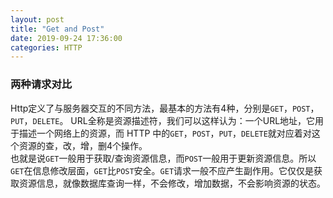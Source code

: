 ```yaml
---
layout: post
title: "Get and Post"
date: 2019-09-24 17:36:00
categories: HTTP
---
```

### 两种请求对比

Http定义了与服务器交互的不同方法，最基本的方法有4种，分别是`GET`，`POST`，`PUT`，`DELETE`。
URL全称是资源描述符，我们可以这样认为：一个URL地址，它用于描述一个网络上的资源，而 HTTP 中的`GET`，`POST`，`PUT`，`DELETE`就对应着对这个资源的查，改，增，删4个操作。  
也就是说`GET`一般用于获取/查询资源信息，而`POST`一般用于更新资源信息。所以`GET`在信息修改层面，`GET`比`POST`安全。`GET`请求一般不应产生副作用。它仅仅是获取资源信息，就像数据库查询一样，不会修改，增加数据，不会影响资源的状态。
